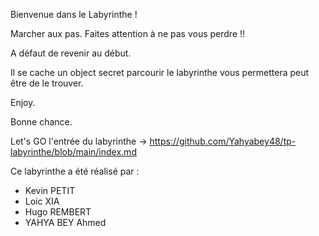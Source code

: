 Bienvenue dans le Labyrinthe !

Marcher aux pas.
Faites attention à ne pas vous perdre !! 

A défaut de revenir au début.

Il se cache un object secret parcourir le labyrinthe vous permettera peut être de le trouver.

Enjoy.

Bonne chance. 


Let's GO l'entrée du labyrinthe -> https://github.com/Yahyabey48/tp-labyrinthe/blob/main/index.md

Ce labyrinthe a été réalisé par :

- Kevin PETIT
- Loic XIA
- Hugo REMBERT
- YAHYA BEY Ahmed
